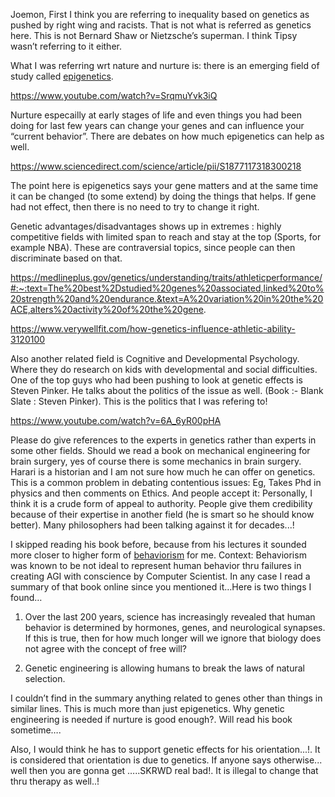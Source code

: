 
Joemon, First I think you are referring to inequality based on genetics as pushed by right wing and racists. 
That is not what is referred as genetics here. This is not Bernard Shaw or Nietzsche’s superman. I think Tipsy wasn’t referring to it either. 

What I was referring wrt nature and nurture is: there is an emerging field of study called [epigenetics]( https://en.wikipedia.org/wiki/Epigenetics). 

 https://www.youtube.com/watch?v=SrqmuYvk3iQ

Nurture especailly at early stages of life and even things you had been doing for last few years can change your genes and can influence your “current behavior”. 
There are debates on how much epigenetics can help as well. 

https://www.sciencedirect.com/science/article/pii/S1877117318300218

The point here is epigenetics says your gene matters and at the same time it can be changed (to some extend) by doing the things that helps.
If gene had not effect, then there is no need to try to change it right.

Genetic advantages/disadvantages shows up in  extremes : highly competitive fields with limited span to reach and 
stay at the top (Sports, for example NBA). These are contraversial topics, since people can then discriminate based on that.

https://medlineplus.gov/genetics/understanding/traits/athleticperformance/#:~:text=The%20best%2Dstudied%20genes%20associated,linked%20to%20strength%20and%20endurance.&text=A%20variation%20in%20the%20ACE,alters%20activity%20of%20the%20gene.

https://www.verywellfit.com/how-genetics-influence-athletic-ability-3120100

Also another related field is Cognitive and Developmental Psychology. Where they do research on kids with developmental and social difficulties. One of the top guys who had been pushing to look at genetic effects is Steven Pinker. 
He talks about the politics of the issue as well. (Book :- Blank Slate : Steven Pinker). This is the politics that I was refering to!

https://www.youtube.com/watch?v=6A_6yR00pHA


Please do give references to the experts in genetics rather than experts in some other fields. 
Should we read a book on mechanical engineering for brain surgery, yes of course there is some mechanics in brain surgery.
 Harari is a historian and I am not sure how much he can offer on genetics. 
This is a common problem in debating contentious issues: Eg, Takes Phd in physics and then comments on Ethics. 
And people accept it: Personally, I think it is a crude form of appeal to authority. 
People give them credibility because of their expertise in another field (he is smart so he should know better). 
Many philosophers had been talking against it for decades...!

 I skipped reading his book before, because from his lectures it sounded more closer to higher form of [behaviorism](https://en.wikipedia.org/wiki/Behaviorism) for me. Context: Behaviorism was known to be not ideal to represent human behavior thru failures in creating AGI with conscience by Computer Scientist.
 In any case I read a summary of that book online since you mentioned it…Here is two things I found…

1. Over the last 200 years, science has increasingly revealed that human behavior is determined by hormones, genes, and neurological synapses. 
  If this is true, then for how much longer will we ignore that biology does not agree with the concept of free will?

2. Genetic engineering is allowing humans to break the laws of natural selection.

I couldn’t find in the summary anything related to genes other than things in similar lines. 
This is much more than just epigenetics. Why genetic engineering is needed if nurture is good enough?. 
Will read his book sometime….

Also, I would think he has to support genetic effects for his  orientation...!. 
It is considered that orientation is due to genetics. If anyone says otherwise... well 
then you are gonna get …..SKRWD real bad!. It is illegal to change that thru therapy as well..!



